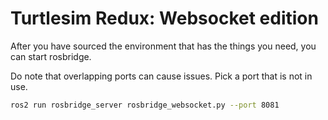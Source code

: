 # Turtlesim Redux: Websocket edition

After you have sourced the environment that has the things you need, you can start rosbridge.

Do note that overlapping ports can cause issues.  Pick a port that is not in use.
```bash
ros2 run rosbridge_server rosbridge_websocket.py --port 8081
```
